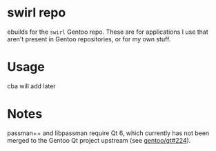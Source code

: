 # swirl repo
ebuilds for the `swirl` Gentoo repo. These are for applications I use that aren't present in Gentoo repositories, or for my own stuff.

# Usage
cba will add later

# Notes
passman++ and libpassman require Qt 6, which currently has not been merged to the Gentoo Qt project upstream (see [gentoo/qt#224](https://github.com/gentoo/qt/pull/224)).
